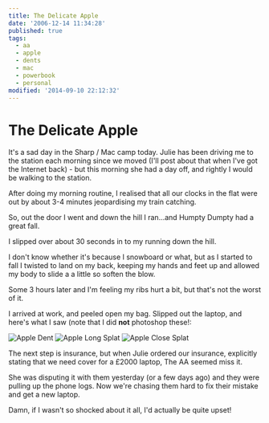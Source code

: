 ```yaml
---
title: The Delicate Apple
date: '2006-12-14 11:34:28'
published: true
tags:
  - aa
  - apple
  - dents
  - mac
  - powerbook
  - personal
modified: '2014-09-10 22:12:32'
---
```

# The Delicate Apple

It's a sad day in the Sharp / Mac camp today. Julie has been driving me to the station each morning since we moved (I'll post about that when I've got the Internet back) - but this morning she had a day off, and rightly I would be walking to the station.

After doing my morning routine, I realised that all our clocks in the flat were out by about 3-4 minutes jeopardising my train catching.

So, out the door I went and down the hill I ran...and Humpty Dumpty had a great fall.

<!--more-->

I slipped over about 30 seconds in to my running down the hill.

I don't know whether it's because I snowboard or what, but as I started to fall I twisted to land on my back, keeping my hands and feet up and allowed my body to slide a a little so soften the blow.

Some 3 hours later and I'm feeling my ribs hurt a bit, but that's not the worst of it.

I arrived at work, and peeled open my bag.  Slipped out the laptop, and here's what I saw (note that I did <strong>not</strong> photoshop these!:

<img id="image43" alt="Apple Dent" src="http://remysharp.com/wp-content/uploads/2006/12/image_00020.jpg" />

<img id="image44" alt="Apple Long Splat" src="http://remysharp.com/wp-content/uploads/2006/12/image_00021.jpg" />

<img id="image45" alt="Apple Close Splat" src="http://remysharp.com/wp-content/uploads/2006/12/image_00022.jpg" />

The next step is insurance, but when Julie ordered our insurance, explicitly stating that we need cover for a £2000 laptop, The AA seemed miss it.

She was disputing it with them yesterday (or a few days ago) and they were pulling up the phone logs.  Now we're chasing them hard to fix their mistake and get a new laptop.

Damn, if I wasn't so shocked about it all, I'd actually be quite upset!
